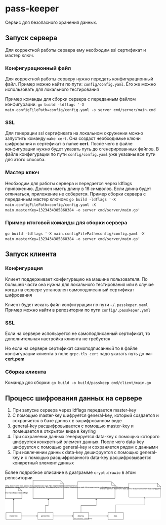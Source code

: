 # pass-keeper

Сервис для безопасного хранения данных.

## Запуск сервера

Для корректной работы сервера ему необходим ssl сертификат и мастер ключ.

### Конфигурационный файл

Для корректной работы серверу нужно передать конфигурационный файл. Пример можно найти по пути:
`config/config.yaml`. Его же можно использовать для локального тестирования

Пример команды для сборки сервера с переданным файлом конфигурации:
`go build -ldflags '-X main.configFilePath=config/config.yaml -o server cmd/server/main.cmd`

### SSL

Для генерации ssl сертификата на локальном окружении можно запустить команду
`make cert`. Она создаст необходимые ключи шифрования и сертефикат в папке
**cert**. После чего в файле конфигурации нужно будет указать путь до сгенерированных
файлов. В файле конфигурации по пути `config/config.yaml` уже указаны все пути для этого способа.

### Мастер ключ

Необходим для работы сервера и передается через ldflags приложению. Должен иметь длину в 16 символов.
Если длина будет отличаться, приложение не соберется.
Пример сборки сервера с переданным мастер ключом:
`go build -ldflags '-X main.configFilePath=config/config.yaml -X main.masterKey=1323434385868384 -o
server cmd/server/main.go'`

### Пример итоговой команды для сборки сервера

`go build -ldflags '-X main.configFilePath=config/config.yaml -X main.masterKey=1323434385868384
-o server cmd/server/main.go'`

## Запуск клиента

### Конфигурация

Клиент поддерживает конфигурацию на машине пользователя. По большей части она нужна для локального тестирования
или в случае когда на сервере установлен самоподписанный сертификат шифрования

Клиент будет искать файл конфигурации по пути `~/.passkeper.yaml`
Пример можно найти в репозитории по пути `config/.passkeper.yaml`

### SSL

Если на сервере используется не самоподписанный сертификат, то дополнительная настройка клиента не требуется

Но если на сервере сертификат самоподписанный то в файле конфигурации клиента в поле `grpc.tls_cert` надо
указать путь до **ca-cert.pem**

### Сборка клиента

Команда для сборки: `go build -o build/passkeep cmd/client/main.go`

## Процесс шифрования данных на сервере

1. При запуске сервера через ldflags передается master-key
2. С помощью master-key шифруется general-key, который создается и сохраняется в базе данных в зашифрованном виде
3. general-key расшифровывается с помощью master-key и помещается в открытом виде в keyring
4. При сохранении данных генерируется data-key с помощью которого шифруется конкретный элемент данных. После чего
   data-key шифруется с помощью general-key и сохраняется рядом с данными
5. При извлечении данных data-key дешифруется с помощью general-key и с помощью расшифрованного data-key
   расшифровывается конкретный элемент данных

Более подробное описание в диаграмме `crypt.drawio` в этом репозитории
<img src="crypt.drawio.svg">
